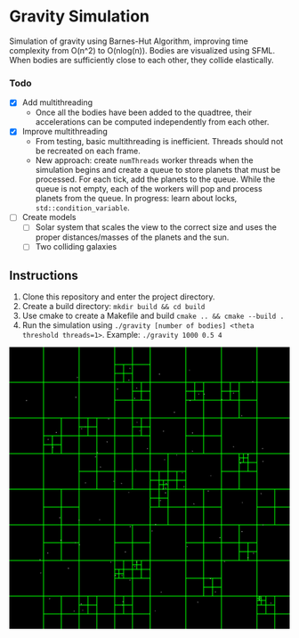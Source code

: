# Gravity Simulation

Simulation of gravity using Barnes-Hut Algorithm, improving time complexity from O(n^2) to O(nlog(n)). Bodies are visualized using SFML.
When bodies are sufficiently close to each other, they collide elastically.

### Todo
- [x] Add multithreading
  - Once all the bodies have been added to the quadtree, their accelerations can be computed independently from each other.
- [x] Improve multithreading
  - From testing, basic multithreading is inefficient. Threads should not be recreated on each frame.
  - New approach: create `numThreads` worker threads when the simulation begins and create a queue to store planets that must be processed. For each tick, add the planets to the queue. While the queue is not empty, each of the workers will pop and process planets from the queue. In progress: learn about locks, `std::condition_variable`.
- [ ] Create models
  - [ ] Solar system that scales the view to the correct size and uses the proper distances/masses of the planets and the sun.
  - [ ] Two colliding galaxies

## Instructions
1. Clone this repository and enter the project directory.
2. Create a build directory: `mkdir build && cd build`
3. Use cmake to create a Makefile and build `cmake .. && cmake --build .`
4. Run the simulation using `./gravity [number of bodies] <theta threshold threads=1>`. Example: `./gravity 1000 0.5 4`

![demo image](https://github.com/ryanp8/gravity/blob/main/assets/demo.png?raw=true)
